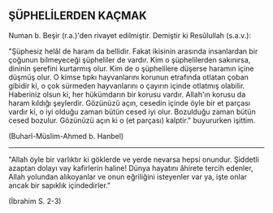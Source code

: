## ŞÜPHELİLERDEN KAÇMAK

Numan b. Beşir (r.a.)'den rivayet edilmiştir. De­miştir ki Resûlullah (s.a.v.):

"Şüphesiz helâl de haram da bellidir. Fakat iki­sinin arasında insanlardan bir çoğunun bilmeyece­ği şüpheliler de vardır. Kim o şüphelilerden sakı­nırsa, dininin şerefini kurtarmış olur. Kim de o şüphelilere düşerse haramın içine düşmüş olur. O kimse tıpkı hayvanlarını korunun etrafında otla­tan çoban gibidir ki, o çok sürmeden hayvanlarını o çayırın içinde otlatmış olabilir. Haberiniz olsun ki, her hükümdarın bir korusu vardır. Allah'ın ko­rusu da haram kıldığı şeylerdir. Gözünüzü açın, cesedin içinde öyle bir et parçası vardır ki, o iyi olduğu zaman bütün cesed iyi olur. Bozulduğu zaman bütün cesed bozulur. Gözünüzü açın ki o (et parçası) kalptir." buyururken işittim.

(Buharî-Müslim-Ahmed b. Hanbel)

<hr>

"Allah öyle bir varlıktır ki göklerde ve yerde nevarsa hepsi onundur. Şiddetli azaptan dolayı vay kafirlerin haline! Dünya hayatını âhirete tercih edenler, Allah yolundan alıkoyanlar ve onun eğri­liğini isteyenler var ya, işte onlar ancak bir sapık­lık içindedirler."

(İbrahim S. 2-3)
